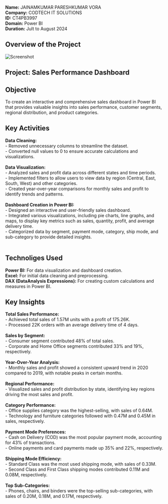 **Name:** JAINAMKUMAR PARESHKUMAR VORA<br>
**Company:** CODTECH IT SOLUTIONS<br>
**ID:** CT4PB3997<br>
**Domain:** Power BI<br>
**Duration:** Jult to August 2024<br>

## Overview of the Project
![Screenshot]("https://ibb.co/k0PXFZq")

## Project: Sales Performance Dashboard

## Objective
To create an interactive and comprehensive sales dashboard in Power BI that provides valuable insights into sales performance, customer segments, regional distribution, and product categories.

## Key Activities
**Data Cleaning:** <br>
        - Removed unnecessary columns to streamline the dataset.<br>
        - Converted null values to 0 to ensure accurate calculations and visualizations.<br><br>
**Data Visualization:**<br>
         - Analyzed sales and profit data across different states and time periods.<br>
         - Implemented filters to allow users to view data by region (Central, East, South, West) and other categories.<br>
        - Created year-over-year comparisons for monthly sales and profit to identify trends and patterns.<br><br>
**Dashboard Creation in Power BI:**<br>
        - Designed an interactive and user-friendly sales dashboard.<br>
        - Integrated various visualizations, including pie charts, line graphs, and maps, to display key metrics such as sales, quantity, profit, and average delivery time.<br>
        - Categorized data by segment, payment mode, category, ship mode, and sub-category to provide detailed insights.<br><br>

## Technoliges Used
**Power BI:** For data visualization and dashboard creation.<br>
**Excel:** For initial data cleaning and preprocessing.<br>
**DAX (DataAnalysis Expressions):** For creating custom calculations and measures in Power BI.<br>

## Key Insights
**Total Sales Performance:**<br>
        - Achieved total sales of 1.57M units with a profit of 175.26K.<br>
        - Processed 22K orders with an average delivery time of 4 days.<br><br>
**Sales by Segment:**<br>
        - Consumer segment contributed 48% of total sales.<br>
        - Corporate and Home Office segments contributed 33% and 19%, respectively.<br><br>
**Year-Over-Year Analysis:**<br>
        - Monthly sales and profit showed a consistent upward trend in 2020 compared to 2019, with notable peaks in certain months.<br><br>
**Regional Performance:**<br>
        - Visualized sales and profit distribution by state, identifying key regions driving the most sales and profit.<br><br>
**Category Performance:**<br>
        - Office supplies category was the highest-selling, with sales of 0.64M.<br>
        - Technology and furniture categories followed with 0.47M and 0.45M in sales, respectively.<br><br>
**Payment Mode Preferences:**<br>
        - Cash on Delivery (COD) was the most popular payment mode, accounting for 43% of transactions.<br>
        - Online payments and card payments made up 35% and 22%, respectively.<br><br>
**Shipping Mode Efficiency:**<br>
        - Standard Class was the most used shipping mode, with sales of 0.33M.<br>
        - Second Class and First Class shipping modes contributed 0.11M and 0.08M, respectively.<br><br>
**Top Sub-Categories:**<br>
        - Phones, chairs, and binders were the top-selling sub-categories, with sales of 0.20M, 0.18M, and 0.17M, respectively.<br><br>
